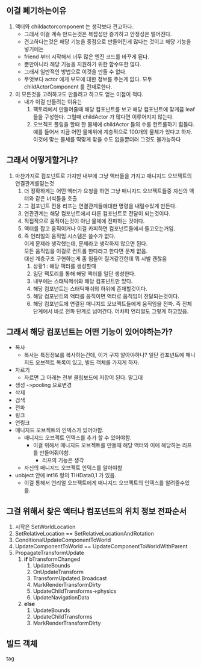 ## 이걸 폐기하는이유
1. 액터와 childactorcomponent 는 생각보다 견고하다.
	+ 그래서 이걸 계속 만드는것은 복잡성만 증가하고 안정성은 떨어진다.
	+ 견고하다는것은 해당 기능을 중점으로 만들어진게 많다는 것이고 해당 기능을 넣기에는 
	+ friend 부터 시작해서 너무 많은 엔진 코드를 바꾸게 된다.
	+ 뿐만아니라 해당 기능을 지원하기 위한 함수또한 많다.
	+ 그래서 일반적인 방법으로 이것을 만들 수 없다.
	+ 무엇보다 actor 에게 부모에 대한 정보를 주는게 없다. 모두 childActorComponent 를 전재로한다.
2. 이 모든것을 고려하고도 만들려고 하고도 얻는 이점이 적다.
	+ 내가 이걸 만들려는 이유는
		1. 팩토리에서 만들어줄때 해당 컴포넌트를 보고 해당 컴포넌트에 맞게끔 leaf 들을 구성한다.
			그럴때 childActor 가 많다면 이루어지지 않는다.
		2. 오브젝프 풀링을 할때 한 물체에 childActor 들의 수를 컨트롤하기 힘들다.
			예를 들어서 지금 어떤 물체위에 계층적으로 100개의 물체가 있다고 하자. 이것에 맞는
			물체를 딱맞게 찾을 수도 없을뿐더러 그것도 불가능하다
					
## 그래서 어떻게할거냐?
1. 마찬가지로 컴포넌트로 가지만 내부에 그냥 액터들을 가지고 매니지드 오브젝트의 연결관계를믿는것
	1. 더 정확하게는 어떤 액터가 요청을 하면 그냥 매니지드 오브젝트들중 자신의 액터와 같은 녀석들을 호출
	2. 그 컴포넌트 전용 리프는 연결관계들에대한 명령을 내릴수있게 만든다.
	3. 연관관계는 해당 컴포넌트에서 다른 컴포넌트로 전달이 되는것이다.
	4. 직접적으로 움직이는것이 아닌 물체에 전파하는 것이다.
	5. 액터를 잡고 움직이거나 이걸 카피하면 컴포넌트들에서 들고오는거임.
	6. 즉 언리얼의 움직임 시스템은 쓸수가 없다.<br>이게 문제라 생각했는데, 문제라고 생각하지 않으면 된다.<br>모든 움직임을 이걸로 컨트롤 한다라고 한다면 문제 없음.<br>대신 계층구조 구현하는게 좀 힘들어 질거같긴한데 뭐 시발 괜찮음
		1. 상황1 : 해당 액터를 생성할때
		2. 일단 팩토리를 통해 해당 액터를 일단 생성한다.
		3. 내부에는 스태틱메쉬와 해당 컴포넌트만 있다.
		4. 해당 컴포넌트는 스태틱매쉬의 하위에 존재할것이다.
		5. 해당 컴포넌트의 액터를 움직이면 액터로 움직임이 전달되는것이다.
		6. 해당 컴포넌트에 연결된 매니지드 오브젝트들에게 움직임을 전파. 즉 전체 단계에서 바로 전파 단계로 넘어간다. 어차피 언리얼도 그렇게 하고있음.
## 그래서 해당 컴포넌트는 어떤 기능이 있어야하는가?

+ 복사
	+ 복사는 특정정보를 복사하는건데, 이거 구지 알아야하나? 일단 컴포넌트에 매니지드 오브젝트 목록이 있고, 빌드 객체를 가지게 하자.
+ 자르기
	+ 자르면 그 아래는 전부 클립보드에 저장이 된다. 말그대
+ 생성 ->pooling 으로변경
+ 삭제 
+ 검색
+ 전파
+ 링크
+ 언링크
+ 매니지드 오브젝트의 인덱스가 있어야함.
	+ 매니지드 오브젝트 인덱스를 추가 할 수 있어야함.
		+ 이걸 위해서 매니지드 오브젝트를 만들때 해당 액터와 이에 해당하는 리프를 만들어줘야함.
			+ 리프의 기능은 생각
	+ 자신의 매니지드 오브젝트 인덱스를 알아야함
+ uobject 안에 int16 형의 TIHData0,1 가 있음.
	+ 이걸 통해서 언리얼 오브젝트에게 매니지드 오브젝트의 인덱스를 알려줄수있음.

## 그걸 위해서 찾은 액터나 컴포넌트의 위치 정보 전파순서

1. 시작은 SetWorldLocation
2. SetRelativeLocation == SetRelativeLocationAndRotation
3. ConditionalUpdateComponentToWorld
4. UpdateComponentToWorld == UpdateComponentToWorldWithParent
5. PropagateTransformUpdate
	1. **if** bTransformChanged
		1. UpdateBounds
		2. OnUpdateTransform
		3. TransformUpdated.Broadcast
		4. MarkRenderTransformDirty
		5. UpdateChildTransforms->physics
		6. UpdateNavigationData
	2. **else**
		1. UpdateBounds
		2. UpdateChildTransforms
		3. MarkRenderTransformDirty
		
## 빌드 객체

tag 
